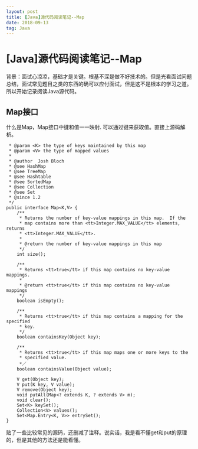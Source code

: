 ```yaml
---
layout: post
title: [Java]源代码阅读笔记--Map
date: 2018-09-13 
tag: Java
---
```


# [Java]源代码阅读笔记--Map

背景：面试心凉凉，基础才是关键。根基不深是做不好技术的。但是光看面试问题总结，面试常见题目之类的东西的确可以应付面试，但是这不是根本的学习之道。所以开始记录阅读Java源代码。


## Map接口
什么是Map，Map接口中键和值一一映射. 可以通过键来获取值。直接上源码解析。


```
 * @param <K> the type of keys maintained by this map
 * @param <V> the type of mapped values
 *
 * @author  Josh Bloch
 * @see HashMap
 * @see TreeMap
 * @see Hashtable
 * @see SortedMap
 * @see Collection
 * @see Set
 * @since 1.2
 */
public interface Map<K,V> {
    /**
     * Returns the number of key-value mappings in this map.  If the
     * map contains more than <tt>Integer.MAX_VALUE</tt> elements, returns
     * <tt>Integer.MAX_VALUE</tt>.
     *
     * @return the number of key-value mappings in this map
     */
    int size();
    
    /**
     * Returns <tt>true</tt> if this map contains no key-value mappings.
     *
     * @return <tt>true</tt> if this map contains no key-value mappings
     */
    boolean isEmpty();
    
    /**
     * Returns <tt>true</tt> if this map contains a mapping for the specified
     * key.
     */
    boolean containsKey(Object key);
    
    /**
     * Returns <tt>true</tt> if this map maps one or more keys to the
     * specified value.
     *／
    boolean containsValue(Object value);
    
    V get(Object key);
    V put(K key, V value);
    V remove(Object key);
    void putAll(Map<? extends K, ? extends V> m);
    void clear();
    Set<K> keySet();
    Collection<V> values();
    Set<Map.Entry<K, V>> entrySet();
}
```

贴了一些比较常见的源码，还删减了注释。说实话，我是看不懂get和put的原理的，但是其他的方法还是能看懂。